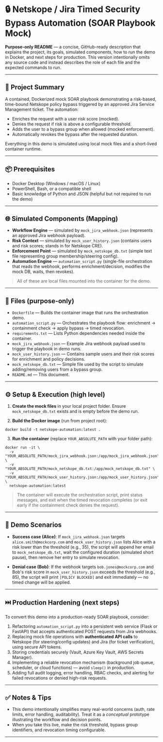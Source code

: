 # 🔒 Netskope / Jira Timed Security Bypass Automation (SOAR Playbook Mock)

**Purpose-only README** — a concise, GitHub-ready description that explains the project, its goals, simulated components, how to run the demo in Docker, and next steps for production. This version intentionally omits any source code and instead describes the role of each file and the expected commands to run.

---

## 🎯 Project Summary

A contained, Dockerized mock SOAR playbook demonstrating a risk-based, time-bound Netskope policy bypass triggered by an approved Jira Service Management ticket. The automation:

* Enriches the request with a user risk score (mocked).
* Denies the request if risk is above a configurable threshold.
* Adds the user to a bypass group when allowed (mocked enforcement).
* Automatically revokes the bypass after the requested duration.

Everything in this demo is simulated using local mock files and a short-lived container runtime.

---

## 📦 Prerequisites

* Docker Desktop (Windows / macOS / Linux)
* PowerShell, Bash, or a compatible shell
* Basic knowledge of Python and JSON (helpful but not required to run the demo)

---

## 🌐 Simulated Components (Mapping)

* **Workflow Engine** — simulated by `mock_jira_webhook.json` (represents an approved Jira webhook payload).
* **Risk Context** — simulated by `mock_user_history.json` (contains users and risk scores; stands in for Netskope CRE).
* **Enforcement Point** — simulated by `mock_netskope_db.txt` (simple text file representing group membership/steering config).
* **Automation Engine** — `automation_script.py` (single-file orchestration that reads the webhook, performs enrichment/decision, modifies the mock DB, waits, then revokes).

> All of these are local files mounted into the container for the demo.

---

## 🧩 Files (purpose-only)

* `Dockerfile` — Builds the container image that runs the orchestration demo.
* `automation_script.py` — Orchestrates the playbook flow: enrichment → containment check → apply bypass → timed revocation.
* `requirements.txt` — Lists Python dependencies needed inside the container.
* `mock_jira_webhook.json` — Example Jira webhook payload used to trigger the playbook in demo runs.
* `mock_user_history.json` — Contains sample users and their risk scores for enrichment and policy decisions.
* `mock_netskope_db.txt` — Simple file used by the script to simulate adding/removing users from a bypass group.
* `README.md` — This document.

---

## ⚙️ Setup & Execution (high level)

1. **Create the mock files** in your local project folder. Ensure `mock_netskope_db.txt` exists and is empty before the demo run.

2. **Build the Docker image** (run from project root):

```
docker build -t netskope-automation:latest .
```

3. **Run the container** (replace `YOUR_ABSOLUTE_PATH` with your folder path):

```
docker run -it \
  -v "YOUR_ABSOLUTE_PATH/mock_jira_webhook.json:/app/mock_jira_webhook.json" \
  -v "YOUR_ABSOLUTE_PATH/mock_netskope_db.txt:/app/mock_netskope_db.txt" \
  -v "YOUR_ABSOLUTE_PATH/mock_user_history.json:/app/mock_user_history.json" \
  netskope-automation:latest
```

> The container will execute the orchestration script, print status messages, and exit when the timed revocation completes (or exit early if the containment check denies the request).

---

## 🧪 Demo Scenarios

* **Success case (Alice)**: If `mock_jira_webhook.json` targets `alice.smith@mockcorp.com` and `mock_user_history.json` lists Alice with a risk lower than the threshold (e.g., 35), the script will append her email to `mock_netskope_db.txt`, wait the configured duration (simulated short pause), then remove her entry to simulate revocation.

* **Denial case (Bob)**: If the webhook targets `bob.jones@mockcorp.com` and Bob's risk score in `mock_user_history.json` exceeds the threshold (e.g., 85), the script will print `[POLICY BLOCKED]` and exit immediately — no timed change will be applied.

---

## ⏭️ Production Hardening (next steps)

To convert this demo into a production-ready SOAR playbook, consider:

1. Refactoring `automation_script.py` into a persistent web service (Flask or FastAPI) that accepts authenticated POST requests from Jira webhooks.
2. Replacing mock file operations with **authenticated API calls** to Netskope (for steering/config updates) and Jira (for ticket verification), using secure API tokens.
3. Storing credentials securely (Vault, Azure Key Vault, AWS Secrets Manager).
4. Implementing a reliable revocation mechanism (background job queue, scheduler, or cloud functions) — avoid `sleep()` in production.
5. Adding full audit logging, error handling, RBAC checks, and alerting for failed revocations or denied high-risk requests.

---

## ✅ Notes & Tips

* This demo intentionally simplifies many real-world concerns (auth, rate limits, error handling, auditability). Treat it as a *conceptual* prototype illustrating the workflow and decision points.
* When you take this live, make the risk threshold, bypass group identifiers, and revocation timing configurable.

---


